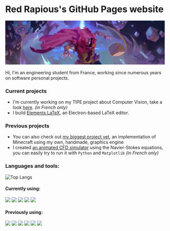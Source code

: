 # Red Rapious's GitHub Pages website

![Red Rapious Logo](assets/img/logo_resized.png)

Hi, I'm an engineering student from France, working since numerous years on software personal projects.

### Current projects
- I'm currently working on my TIPE project about Computer Vision, take a look [here](https://github.com/Red-Rapious/Car-Computer-Vision). *(in French only)*
- I build [Elements LaTeX](https://github.com/Red-Rapious/Elements-LaTeX), an Electron-based LaTeX editor.

### Previous projects
- You can also check out [my biggest project yet](https://github.com/Red-Rapious/MinecraftCloneOpenGL), an implementation of Minecraft using my own, handmade, graphics engine
- I created [an animated CFD simulator](https://github.com/Red-Rapious/Navier-Stokes-CFD) using the Navier-Stokes equations, you can easily try to run it with `Python` and `Matplotlib` *(in French only)*

### Languages and tools:
![Top Langs](https://github-readme-stats.vercel.app/api/top-langs/?username=red-rapious&layout=compact)

#### Currently using:
<a href="https://github.com/Red-Rapious/Car-Computer-Vision"><img src="https://img.shields.io/badge/Python-3776AB?style=for-the-badge&logo=python&logoColor=white"></a>
<a href="https://github.com/Red-Rapious/Car-Computer-Vision"><img src="https://img.shields.io/badge/OpenCV-5C3EE8?style=for-the-badge&logo=opencv&logoColor=white"></a>
<a href="https://github.com/Red-Rapious/Elements-LaTeX"><img src="https://img.shields.io/badge/Javascript-yellow?style=for-the-badge&logo=javascript&logoColor=white"></a>
<a href="https://github.com/Red-Rapious/Elements-LaTeX"><img src="https://img.shields.io/badge/Electron-47848F?style=for-the-badge&logo=electron&logoColor=white"></a>
<a href="https://github.com/Red-Rapious/OCaml-Playground"><img src="https://img.shields.io/badge/OCaml-EC6813?style=for-the-badge&logo=ocaml&logoColor=white"></a>


#### Previously using:
<a href="https://github.com/Red-Rapious/Red-Rapious"><img src="https://img.shields.io/badge/C-blue?style=for-the-badge&logo=C&logoColor=white"></a>
<a href="https://github.com/Red-Rapious/MinecraftCloneOpenGL"><img src="https://img.shields.io/badge/C%2B%2B-00599C?style=for-the-badge&logo=c%2B%2B&logoColor=white"></a>
<a href="https://github.com/Red-Rapious/Red-Rapious"><img src="https://img.shields.io/badge/opengl-5586A4?style=for-the-badge&logo=opengl&logoColor=white"></a>
<a href="https://github.com/Red-Rapious/Red-Rapious"><img src="https://img.shields.io/badge/Java-white?style=for-the-badge&logo=oracle&logoColor=orange"></a>
<a href="https://github.com/Red-Rapious/Red-Rapious"><img src="https://img.shields.io/badge/HTML-E34F26?style=for-the-badge&logo=html5&logoColor=white"></a>
<a href="https://github.com/Red-Rapious/Red-Rapious"><img src="https://img.shields.io/badge/CSS-1572B6?style=for-the-badge&logo=CSS3&logoColor=white"></a>

<!---
#### Currently learning:
<a href="https://github.com/Red-Rapious/Red-Rapious"><img src="https://img.shields.io/badge/Rust-white?style=for-the-badge&logo=rust&logoColor=black"></a>
<a href="https://github.com/Red-Rapious/Red-Rapious"><img src="https://img.shields.io/badge/Tensorflow-FF6F00?style=for-the-badge&logo=tensorflow&logoColor=white"></a>
<a href="https://github.com/Red-Rapious/Red-Rapious"><img src="https://img.shields.io/badge/Swift-F05138?style=for-the-badge&logo=swift&logoColor=white"></a>
I don't try to learn as many languages as possible, but rather use them as tools to learn new things.
-->